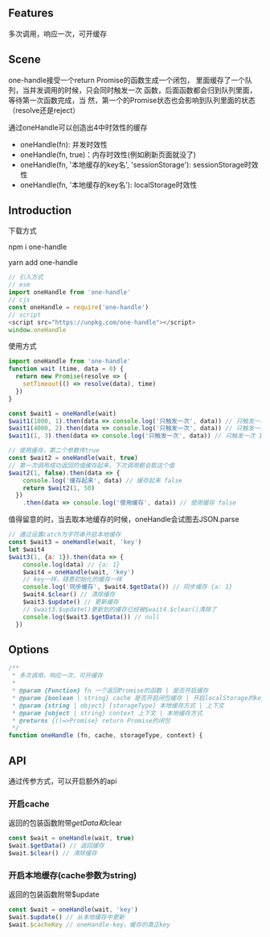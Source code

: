 ## Features
多次调用，响应一次，可开缓存
## Scene
one-handle接受一个return Promise的函数生成一个闭包，
里面缓存了一个队列，当并发调用的时候，只会同时触发一次
函数，后面函数都会归到队列里面，等待第一次函数完成，当
然，第一个的Promise状态也会影响到队列里面的状态
（resolve还是reject）

通过oneHandle可以创造出4中时效性的缓存
- oneHandle(fn): 并发时效性
- oneHandle(fn, true)：内存时效性(例如刷新页面就没了)
- oneHandle(fn, '本地缓存的key名', 'sessionStorage'): sessionStorage时效性
- oneHandle(fn, '本地缓存的key名'): localStorage时效性
## Introduction
下载方式

npm i one-handle

yarn add one-handle
```js
// 引入方式
// esm
import oneHandle from 'one-handle'
// cjs
const oneHandle = require('one-handle')
// script
<script src="https://unpkg.com/one-handle"></script>
window.oneHandle
```
使用方式
```js
import oneHandle from 'one-handle'
function wait (time, data = 0) {
  return new Promise(resolve => {
    setTimeout(() => resolve(data), time)
  })
}
```
```js
const $wait1 = oneHandle(wait)
$wait1(1000, 1).then(data => console.log('只触发一次', data)) // 只触发一次 1
$wait1(4000, 2).then(data => console.log('只触发一次', data)) // 只触发一次 1
$wait1(1, 3).then(data => console.log('只触发一次', data)) // 只触发一次 1
```
```js
// 使用缓存，第二个参数传true
const $wait2 = oneHandle(wait, true)
// 第一次调用成功返回的值缓存起来，下次调用都会取这个值
$wait2(1, false).then(data => {
    console.log('缓存起来', data) // 缓存起来 false
    return $wait2(1, 50)
  })
    .then(data => console.log('使用缓存', data)) // 使用缓存 false
```
值得留意的时，当去取本地缓存的时候，oneHandle会试图去JSON.parse
```js
// 通过设置catch为字符串开启本地缓存
const $wait3 = oneHandle(wait, 'key')
let $wait4
$wait3(1, {a: 1}).then(data => {
    console.log(data) // {a: 1}
    $wait4 = oneHandle(wait, 'key')
    // key一样，随意初始化的缓存一样
    console.log('同步缓存', $wait4.$getData()) // 同步缓存 {a: 1}
    $wait4.$clear() // 清除缓存
    $wait3.$update() // 更新缓存
    // $wait3.$update()更新到的缓存已经被$wait4.$clear()清除了
    console.log($wait3.$getData()) // null
  })
```
## Options
```js
/**
 * 多次调用，响应一次，可开缓存
 * 
 * @param {Function} fn 一个返回Promise的函数 | 是否开启缓存
 * @param {boolean | string} cache 是否开启闭包缓存 | 开启localStorage的key（默认为localStorage，你可以通过storageType来进行选择是localStorage|sessionStorage）
 * @param {string | object} [storageType] 本地缓存方式 | 上下文
 * @param {object | string} context 上下文 | 本地缓存方式
 * @returns {()=>Promise} return Promise的闭包
 */
function oneHandle (fn, cache, storageType, context) {
```
## API
通过传参方式，可以开启额外的api

### 开启cache
返回的包装函数附带$getData和$clear
```js
const $wait = oneHandle(wait, true)
$wait.$getData() // 返回缓存
$wait.$clear() // 清除缓存
```

### 开启本地缓存(cache参数为string)
返回的包装函数附带$update
```js
const $wait = oneHandle(wait, 'key')
$wait.$update() // 从本地缓存中更新
$wait.$cacheKey // oneHandle-key。缓存的真正key
```
